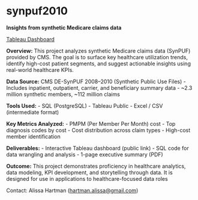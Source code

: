 # synpuf2010
**Insights from synthetic Medicare claims data**

[Tableau Dashboard](https://public.tableau.com/views/MedicareClaims_17509752302870/SynPUF?:language=en-US&:sid=&:redirect=auth&:display_count=n&:origin=viz_share_link)


**Overview:** This project analyzes synthetic Medicare claims data (SynPUF) provided by CMS. The goal is to surface key healthcare utilization trends, identify high-cost patient segments, and suggest actionable insights using real-world healthcare KPIs.

**Data Source:** CMS DE-SynPUF 2008–2010 (Synthetic Public Use Files) - Includes inpatient, outpatient, carrier, and beneficiary summary data - ~2.3 million synthetic members, ~112 million claims

**Tools Used:** - SQL (PostgreSQL) - Tableau Public - Excel / CSV (intermediate format)

**Key Metrics Analyzed:** - PMPM (Per Member Per Month) cost - Top diagnosis codes by cost - Cost distribution across claim types - High-cost member identification

**Deliverables:** - Interactive Tableau dashboard (public link) - SQL code for data wrangling and analysis - 1-page executive summary (PDF)

**Outcome:** This project demonstrates proficiency in healthcare analytics, data modeling, KPI development, and storytelling through data. It is designed for use in applications to healthcare-focused data roles



Contact: Alissa Hartman (hartman.alissa@gmail.com)
